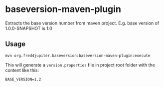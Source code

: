 baseversion-maven-plugin
========================

Extracts the base version number from maven project. E.g. base version of 1.0.0-SNAPSHOT is 1.0

## Usage ##

	mvn org.fred4jupiter.baseversion:baseversion-maven-plugin:execute
	
This will generate a `version.properties` file in project root folder with the content like this:

	BASE_VERSION=1.2	
